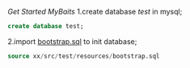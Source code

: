 *Get Started MyBaits*
1.create database *test* in mysql;
```sql
create database test;
```

2.import [bootstrap.sql](src/test/resources/bootstrap.sql) to init database;
```sql
source xx/src/test/resources/bootstrap.sql
```